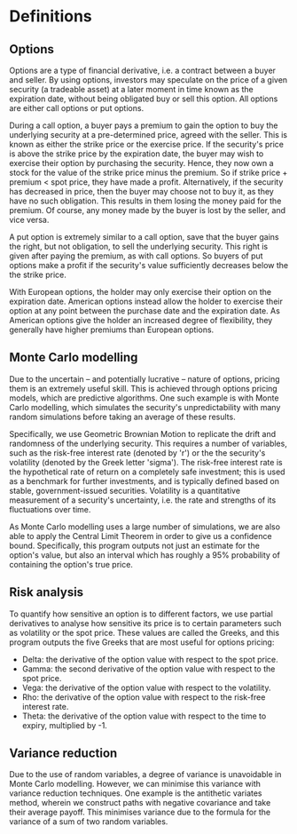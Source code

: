 # Definitions
## Options
Options are a type of financial derivative, i.e. a contract between a buyer and seller. By using
options, investors may speculate on the price of a given security (a tradeable asset) at a later
moment in time known as the expiration date, without being obligated buy or sell this option. All
options are either call options or put options.

During a call option, a buyer pays a premium to gain the option to buy the underlying security at a
pre-determined price, agreed with the seller. This is known as either the strike price or the exercise
price. If the security's price is above the strike price by the expiration date, the buyer may wish to
exercise their option by purchasing the security. Hence, they now own a stock for the value of the
strike price minus the premium. So if strike price + premium < spot price, they have made a profit.
Alternatively, if the security has decreased in price, then the buyer may choose not to buy it, as
they have no such obligation. This results in them losing the money paid for the premium. Of course,
any money made by the buyer is lost by the seller, and vice versa.

A put option is extremely similar to a call option, save that the buyer gains the right, but not
obligation, to sell the underlying security. This right is given after paying the premium, as with
call options. So buyers of put options make a profit if the security's value sufficiently decreases
below the the strike price.

With European options, the holder may only exercise their option on the expiration date. American
options instead allow the holder to exercise their option at any point between the purchase date and
the expiration date. As American options give the holder an increased degree of flexibility, they
generally have higher premiums than European options.

## Monte Carlo modelling
Due to the uncertain – and potentially lucrative – nature of options, pricing them is an extremely
useful skill. This is achieved through options pricing models, which are predictive algorithms. One
such example is with Monte Carlo modelling, which simulates the security's unpredictability with many
random simulations before taking an average of these results.

Specifically, we use Geometric Brownian Motion to replicate the drift and randomness of the underlying
security. This requires a number of variables, such as the risk-free interest rate (denoted by 'r') or
the the security's volatility (denoted by the Greek letter 'sigma'). The risk-free interest rate is
the hypothetical rate of return on a completely safe investment; this is used as a benchmark for
further investments, and is typically defined based on stable, government-issued securities.
Volatility is a quantitative measurement of a security's uncertainty, i.e. the rate and strengths of
its fluctuations over time.

As Monte Carlo modelling uses a large number of simulations, we are also able to apply the Central
Limit Theorem in order to give us a confidence bound. Specifically, this program outputs not just an
estimate for the option's value, but also an interval which has roughly a 95% probability of
containing the option's true price.

## Risk analysis
To quantify how sensitive an option is to different factors, we use partial derivatives to analyse
how sensitive its price is to certain parameters such as volatility or the spot price. These values
are called the Greeks, and this program outputs the five Greeks that are most useful for options
pricing:

- Delta: the derivative of the option value with respect to the spot price.
- Gamma: the second derivative of the option value with respect to the spot price.
- Vega: the derivative of the option value with respect to the volatility.
- Rho: the derivative of the option value with respect to the risk-free interest rate.
- Theta: the derivative of the option value with respect to the time to expiry, multiplied by -1.

## Variance reduction
Due to the use of random variables, a degree of variance is unavoidable in Monte Carlo modelling.
However, we can minimise this variance with variance reduction techniques. One example is the
antithetic variates method, wherein we construct paths with negative covariance and take their average
payoff. This minimises variance due to the formula for the variance of a sum of two random variables. 